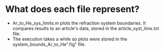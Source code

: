 # What does each file represent?

- Ar_to_He_sys_limits.m plots the refraction system boundaries. It compares results to an article's data, stored in the article_syst_lims.txt file:
- The execution takes a while so plots were stored in the system_bounds_Ar_to_He".fig" file.
